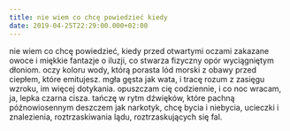 ```yaml
---
title: nie wiem co chcę powiedzieć kiedy
date: 2019-04-25T22:29:00.000+02:00
---
```

nie wiem co chcę powiedzieć, kiedy przed otwartymi oczami zakazane owoce i miękkie fantazje o iluzji, co stwarza fizyczny opór wyciągniętym dłoniom. oczy koloru wody, którą porasta lód morski z obawy przed ciepłem, które emitujesz. mgła gęsta jak wata, i tracę rozum z zasięgu wzroku, im więcej dotykania. opuszczam cię codziennie, i co noc wracam, ja, lepka czarna cisza. tańczę w rytm dźwięków, które pachną późnowiosennym deszczem jak narkotyk, chcę bycia i niebycia, ucieczki i znalezienia, roztrzaskiwania lądu, roztrzaskujących się fal.
